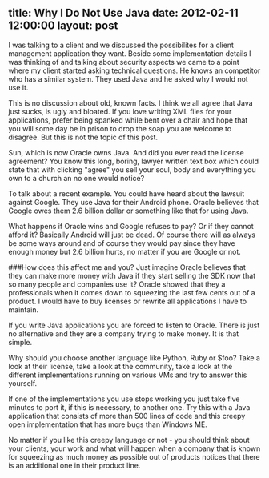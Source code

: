 title: Why I Do Not Use Java
date: 2012-02-11 12:00:00
layout: post
---
I was talking to a client and we discussed the possibilites for a client
management application they want. Beside some implementation details I
was thinking of and talking about security aspects we came to a point 
where my client started asking technical questions. He knows an competitor
who has a similar system. They used Java and he asked why I would not
use it.
<!--MORE-->

This is no discussion about old, known facts. I think we all agree that
Java just sucks, is ugly and bloated. If you love writing XML files
for your applications, prefer being spanked while bent over a chair and
hope that you will some day be in prison to drop the soap you are welcome
to disagree. But this is not the topic of this post.

Sun, which is now Oracle owns Java. And did you ever read the license
agreement? You know this long, boring, lawyer written text box which could
state that with clicking "agree" you sell your soul, body and everything
you own to a church an no one would notice?

To talk about a recent example. You could have heard about the lawsuit
against Google. They use Java for their Android phone. Oracle believes
that Google owes them 2.6 billion dollar or something like that for
using Java.

What happens if Oracle wins and Google refuses to pay? Or if they cannot
afford it? Basically Android will just be dead. Of course there will as
always be some ways around and of course they would pay since they have
enough money but 2.6 billion hurts, no matter if you are Google or not.

###How does this affect me and you?
Just imagine Oracle believes that they can make more money with Java if
they start selling the SDK now that so many people and companies use it?
Oracle showed that they a professionals when it comes down to squeezing the
last few cents out of a product. I would have to buy licenses or rewrite
all applications I have to maintain.

If you write Java applications you are forced to listen to Oracle. There
is just no alternative and they are a company trying to make money. It
is that simple.

Why should you choose another language like Python, Ruby or $foo? Take a
look at their license, take a look at the community, take a look at the
different implementations running on various VMs and try to answer this
yourself.

If one of the implementations you use stops working you just take five
minutes to port it, if this is necessary, to another one. Try this with
a Java application that consists of more than 500 lines of code and this
creepy open implementation that has more bugs than Windows ME.

No matter if you like this creepy language or not - you should think about
your clients, your work and what will happen when a company that is known
for squeezing as much money as possible out of products notices that there
is an additional one in their product line.
